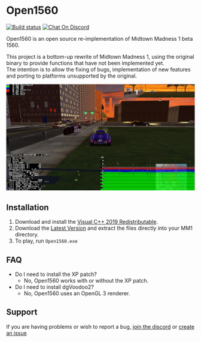 # Open1560

[![Build status](https://ci.appveyor.com/api/projects/status/qiyykgn9vb6kk9mj/branch/master?svg=true)](https://ci.appveyor.com/project/0x1F9F1/Open1560/branch/master)
[![Chat On Discord](https://img.shields.io/discord/239900961731117059?color=7289DA&logo=discord)](https://discord.com/invite/t2zv2w7)

Open1560 is an open source re-implementation of Midtown Madness 1 beta 1560.

This project is a bottom-up rewrite of Midtown Madness 1, using the original binary to provide functions that have not been implemented yet.<br/>
The intention is to allow the fixing of bugs, implementation of new features and porting to platforms unsupported by the original.<br/>

![Preview](extra/preview.png)

## Installation
1. Download and install the [Visual C++ 2019 Redistributable](https://aka.ms/vs/16/release/vc_redist.x86.exe).
2. Download the [Latest Version](https://ci.appveyor.com/api/projects/0x1F9F1/Open1560/artifacts/build/Open1560.zip?branch=master) and extract the files directly into your MM1 directory.
3. To play, run `Open1560.exe`

## FAQ
* Do I need to install the XP patch?
    * No, Open1560 works with or without the XP patch.
* Do I need to install dgVoodoo2?
    * No, Open1560 uses an OpenGL 3 renderer.

## Support
If you are having problems or wish to report a bug, [join the discord](https://discord.com/invite/t2zv2w7) or [create an issue](https://github.com/0x1F9F1/Open1560/issues/new)
